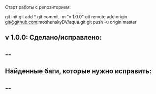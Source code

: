 Старт работы с репозиторием:

git init
git add *
git commit -m "v 1.0.0"
git remote add origin git@github.com:moshenskyDV/aqua.git
git push -u origin master

v 1.0.0:
Сделано/исправлено:
--
--
--

Найденные баги, которые нужно исправить:
--
--
--
